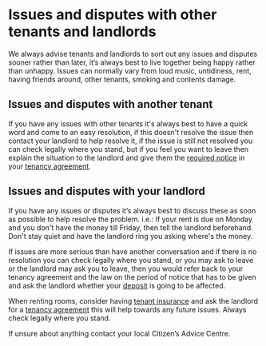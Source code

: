 Issues and disputes with other tenants and landlords
====================================================

We always advise tenants and landlords to sort out any issues and disputes
sooner rather than later, it’s always best to live together being happy rather
than unhappy. Issues can normally vary from loud music, untidiness, rent, having
friends around, other tenants, smoking and contents damage.

Issues and disputes with another tenant
---------------------------------------
If you have any issues with other tenants it's always best to have a quick word
and come to an easy resolution, if this doesn't resolve the issue then contact
your landlord to help resolve it, if the issue is still not resolved you can
check legally where you stand, but if you feel you want to leave then explain
the situation to the landlord and give them the [required
notice](/help/noticetoleave) in your [tenancy
agreement](/help/tenancyagreements).

Issues and disputes with your landlord
--------------------------------------
If you have any issues or disputes it’s always best to discuss these as soon as
possible to help resolve the problem. i.e.: If your rent is due on Monday and
you don't have the money till Friday, then tell the landlord beforehand. Don't
stay quiet and have the landlord ring you asking where's the money.

If issues are more serious than have another conversation and if there is no
resolution you can check legally where you stand, or you may ask to leave or the
landlord may ask you to leave, then you would refer back to your tenancy
agreement and the law on the period of notice that has to be given and ask the
landlord whether your [deposit](/help/deposittaking) is
going to be affected.

When renting rooms, consider having [tenant
insurance](/help/insurancetenantstudent) and ask the landlord for a
[tenancy agreement](/help/tenancyagreements) this will help towards any
future issues. Always check legally where you stand.

If unsure about anything contact your local Citizen’s Advice Centre.

